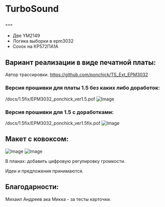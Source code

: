 # TurboSound #

### --- ###

* Две YM2149
* Логика выборки в epm3032
* Covox на КР572ПА1А

## Вариант реализации в виде печатной платы:

Автор трассировки.
https://github.com/ponchick/TS_Ext_EPM3032


### Версия прошивки для платы 1.5 без каких либо доработок:
/docs/1.5fix/EPM3032_ponchick_ver1.5.pof
![Image](./docs/1.5/by_ponchick_ver1.5.png)


### Версия прошивки для 1.5 с доработками:
/docs/1.5fix/EPM3032_ponchick_ver1.5fix.pof
![Image](./docs/1.5fix/1.5fix_.png)

## Макет с ковоксом:

![Image](./docs/prototype/proto_top.png)
![Image](./docs/prototype/proto_bot.png)

В планах: добавить цифровую регулировку громкости.

Идеи и предложения принимаются.

## Благодарности:

Михаил Андреев ака Микка - за тесты карточки.
